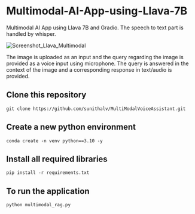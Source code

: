 # Multimodal-AI-App-using-Llava-7B
Multimodal AI App using Llava 7B and Gradio. The speech to text part is handled by whisper.

![Screenshot_Llava_Multimodal](https://github.com/sunithalv/MultiModalVoiceAssistant/assets/28974154/db10fe57-d73d-4dfa-8581-978288178281)


The image is uploaded as an input and the query regarding the image is provided as a voice input using microphone.
The query is answered in the context of the image and a corresponding response in text/audio is provided.

## Clone this repository

```
git clone https://github.com/sunithalv/MultiModalVoiceAssistant.git
```

## Create a new python environment

```
conda create -n venv python==3.10 -y 
```

## Install all required libraries

```
pip install -r requirements.txt
```

## To run the application

```
python multimodal_rag.py 
```
